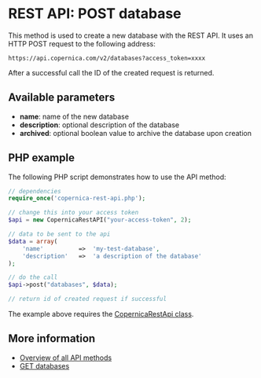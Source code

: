 # REST API: POST database

This method is used to create a new database with the REST API. It uses 
an HTTP POST request to the following address:

`https://api.copernica.com/v2/databases?access_token=xxxx`

After a successful call the ID of the created request is returned.

## Available parameters

- **name**: name of the new database
- **description**: optional description of the database
- **archived**: optional boolean value to archive the database upon creation

## PHP example

The following PHP script demonstrates how to use the API method:

```php
// dependencies
require_once('copernica-rest-api.php');

// change this into your access token
$api = new CopernicaRestAPI("your-access-token", 2);

// data to be sent to the api
$data = array(
    'name'          =>  'my-test-database',
    'description'   =>  'a description of the database'
);

// do the call
$api->post("databases", $data);

// return id of created request if successful
```

The example above requires the [CopernicaRestApi class](rest-php).

## More information

- [Overview of all API methods](rest-api)
- [GET databases](rest-get-databases)
